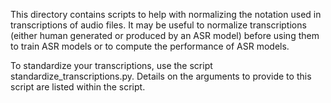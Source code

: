 This directory contains scripts to help with normalizing the notation used in transcriptions of audio files.
It may be useful to normalize transcriptions (either human generated or produced by an ASR model) before using them to train
ASR models or to compute the performance of ASR models.

To standardize your transcriptions, use the script standardize_transcriptions.py. Details on the arguments to provide to this script
are listed within the script.